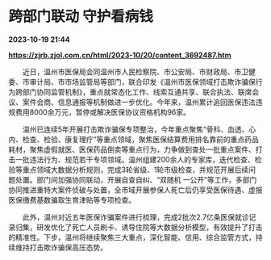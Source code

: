 # 跨部门联动 守护看病钱

**2023-10-19 21:44**

**https://zjrb.zjol.com.cn/html/2023-10/20/content_3692487.htm**

　　近日，温州市医保局会同温州市人民检察院、市公安局、市财政局、市卫健委、市审计局、市市场监管局等部门，联合印发《温州市医保领域打击欺诈骗保行为跨部门协同监管机制》，重点就常态化工作、线索互通共享、联合执法、联席会议、案件会商、信息通报等机制做进一步优化。今年来，温州累计追回医保违法违规费用8000余万元，暂停或解决医保协议资格机构96家。

　　温州已连续5年开展打击欺诈骗保专项整治，今年重点聚焦“骨科、血透、心内、检查、检验、康复理疗”等重点领域，聚焦医保结算费用排名靠前的重点药品耗材，聚焦虚假就医、医保药品倒卖等重点行为，力争做到查处一批重点案件、打击一批违法行为、规范若干专项领域。温州组建200余人的专家库，迭代检查、检验等重点领域大数据分析规则，完成3轮省级、1轮市级检查，并规范开展后续问题处置。部门间加强协同联动，开展自查自纠、“双随机 一公开”等工作，多部门协同推进重特大案件侦破与处置，全市域开展参保人死亡后仍享受医保待遇、虚报医保缴费基数骗取生育津贴等专项检查。

　　此外，温州对近五年医保诈骗案件进行梳理，完成2批次2.7亿条医保就诊记录归集，研发优化了死亡人员刷卡、诱导住院等大数据分析模型，有效提升了打击的精准性。下步，温州将继续聚焦三大重点，深化智能、信用、综合监管方式，持续维持打击欺诈骗保高压态势。
